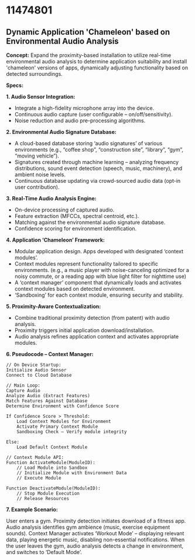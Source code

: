 # 11474801

## Dynamic Application 'Chameleon' based on Environmental Audio Analysis

**Concept:** Expand the proximity-based installation to utilize real-time environmental audio analysis to determine application suitability and install 'chameleon' versions of apps, dynamically adjusting functionality based on detected surroundings. 

**Specs:**

**1. Audio Sensor Integration:**
   - Integrate a high-fidelity microphone array into the device.
   - Continuous audio capture (user configurable – on/off/sensitivity).
   - Noise reduction and audio pre-processing algorithms.

**2. Environmental Audio Signature Database:**
   - A cloud-based database storing ‘audio signatures’ of various environments (e.g., “coffee shop”, “construction site”, “library”, “gym”, “moving vehicle”).
   - Signatures created through machine learning – analyzing frequency distributions, sound event detection (speech, music, machinery), and ambient noise levels.
   - Continuous database updating via crowd-sourced audio data (opt-in user contribution).

**3. Real-Time Audio Analysis Engine:**
   - On-device processing of captured audio.
   - Feature extraction (MFCCs, spectral centroid, etc.).
   - Matching against the environmental audio signature database.
   - Confidence scoring for environment identification.

**4. Application ‘Chameleon’ Framework:**
   - Modular application design. Apps developed with designated ‘context modules’.
   - Context modules represent functionality tailored to specific environments. (e.g., a music player with noise-canceling optimized for a noisy commute, or a reading app with blue light filter for nighttime use)
   - A ‘context manager’ component that dynamically loads and activates context modules based on detected environment.
   - ‘Sandboxing’ for each context module, ensuring security and stability.

**5. Proximity-Aware Contextualization:**
   - Combine traditional proximity detection (from patent) with audio analysis.
   - Proximity triggers initial application download/installation.
   - Audio analysis refines application context and activates appropriate modules.

**6. Pseudocode – Context Manager:**

```
// On Device Startup:
Initialize Audio Sensor
Connect to Cloud Database

// Main Loop:
Capture Audio
Analyze Audio (Extract Features)
Match Features Against Database
Determine Environment with Confidence Score

If Confidence Score > Threshold:
    Load Context Modules for Environment
    Activate Primary Context Module
    Sandboxing Check – Verify module integrity

Else:
    Load Default Context Module

// Context Module API:
Function ActivateModule(ModuleID):
    // Load Module into Sandbox
    // Initialize Module with Environment Data
    // Execute Module

Function DeactivateModule(ModuleID):
    // Stop Module Execution
    // Release Resources
```

**7. Example Scenario:**

User enters a gym. Proximity detection initiates download of a fitness app. Audio analysis identifies gym ambience (music, exercise equipment sounds). Context Manager activates ‘Workout Mode’ – displaying relevant data, playing energetic music, disabling non-essential notifications.  When the user leaves the gym, audio analysis detects a change in environment, and switches to ‘Default Mode’.
